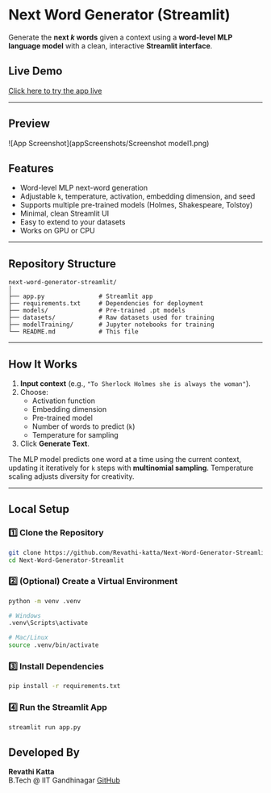 # Next Word Generator (Streamlit)

Generate the **next _k_ words** given a context using a **word-level MLP language model** with a clean, interactive **Streamlit interface**.

## Live Demo

[Click here to try the app live](https://next-word-generator-app-hahamn6rraophazouay5kf.streamlit.app/)

---
## Preview

![App Screenshot](appScreenshots/Screenshot model1.png)

## Features

- Word-level MLP next-word generation
- Adjustable `k`, temperature, activation, embedding dimension, and seed
- Supports multiple pre-trained models (Holmes, Shakespeare, Tolstoy)
- Minimal, clean Streamlit UI
- Easy to extend to your datasets
- Works on GPU or CPU

---

## Repository Structure

```
next-word-generator-streamlit/
│
├── app.py               # Streamlit app
├── requirements.txt     # Dependencies for deployment
├── models/              # Pre-trained .pt models
├── datasets/            # Raw datasets used for training
├── modelTraining/       # Jupyter notebooks for training
└── README.md            # This file
```

---

## How It Works

1. **Input context** (e.g., `"To Sherlock Holmes she is always the woman"`).
2. Choose:
   - Activation function
   - Embedding dimension
   - Pre-trained model
   - Number of words to predict (`k`)
   - Temperature for sampling
3. Click **Generate Text**.

The MLP model predicts one word at a time using the current context, updating it iteratively for `k` steps with **multinomial sampling**. Temperature scaling adjusts diversity for creativity.

---

## Local Setup

### 1️⃣ Clone the Repository

```bash
git clone https://github.com/Revathi-katta/Next-Word-Generator-Streamlit.git
cd Next-Word-Generator-Streamlit
```

### 2️⃣ (Optional) Create a Virtual Environment

```bash
python -m venv .venv

# Windows
.venv\Scripts\activate

# Mac/Linux
source .venv/bin/activate
```

### 3️⃣ Install Dependencies

```bash
pip install -r requirements.txt
```

### 4️⃣ Run the Streamlit App

```bash
streamlit run app.py
```


##  Developed By

**Revathi Katta**  
B.Tech @ IIT Gandhinagar
[GitHub](https://github.com/Revathi-katta)
